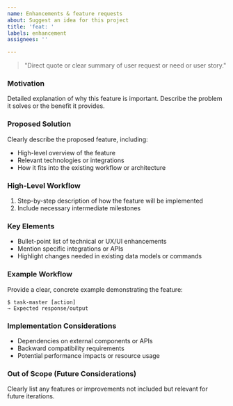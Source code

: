 ```yaml
---
name: Enhancements & feature requests
about: Suggest an idea for this project
title: 'feat: '
labels: enhancement
assignees: ''

---
```


> "Direct quote or clear summary of user request or need or user story."

### Motivation
Detailed explanation of why this feature is important. Describe the problem it solves or the benefit it provides.

### Proposed Solution
Clearly describe the proposed feature, including:
- High-level overview of the feature
- Relevant technologies or integrations
- How it fits into the existing workflow or architecture

### High-Level Workflow
1. Step-by-step description of how the feature will be implemented
2. Include necessary intermediate milestones

### Key Elements
- Bullet-point list of technical or UX/UI enhancements
- Mention specific integrations or APIs
- Highlight changes needed in existing data models or commands

### Example Workflow
Provide a clear, concrete example demonstrating the feature:

```shell
$ task-master [action]
→ Expected response/output
```

### Implementation Considerations
- Dependencies on external components or APIs
- Backward compatibility requirements
- Potential performance impacts or resource usage

### Out of Scope (Future Considerations)
Clearly list any features or improvements not included but relevant for future iterations.

